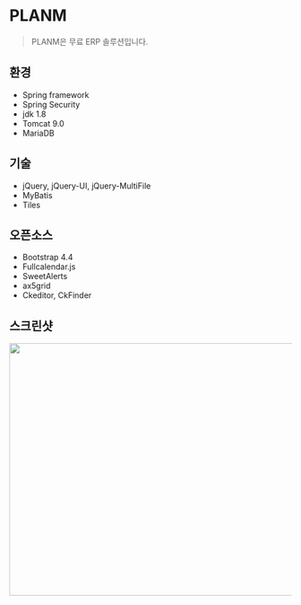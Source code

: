 # PLANM
> PLANM은 무료 ERP 솔루션입니다.



## 환경
+ Spring framework
+ Spring Security
+ jdk 1.8
+ Tomcat 9.0
+ MariaDB

## 기술
+ jQuery, jQuery-UI, jQuery-MultiFile
+ MyBatis
+ Tiles

## 오픈소스
+ Bootstrap 4.4
+ Fullcalendar.js
+ SweetAlerts
+ ax5grid
+ Ckeditor, CkFinder

## 스크린샷
<img width="750px" height="450px" src="https://user-images.githubusercontent.com/47884586/81764820-6469f300-950d-11ea-8eb3-33765b5a5999.jpg">
